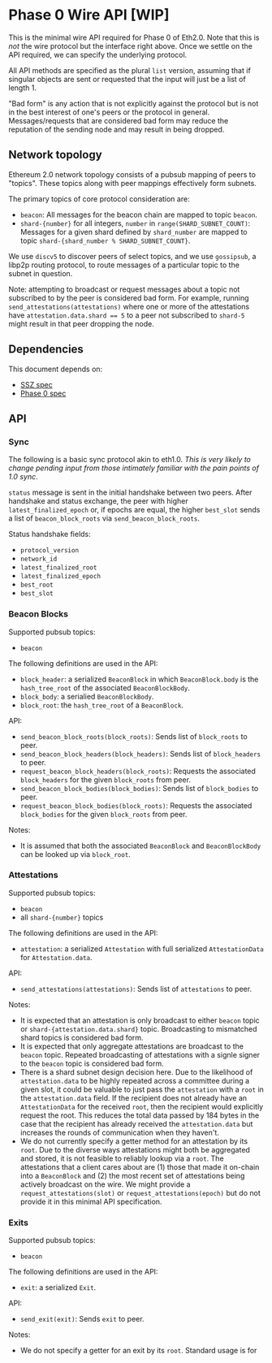 # Phase 0 Wire API [WIP]

This is the minimal wire API required for Phase 0 of Eth2.0. Note that this is _not_ the wire protocol but the interface right above. Once we settle on the API required, we can specify the underlying protocol.

All API methods are specified as the plural `list` version, assuming that if singular objects are sent or requested that the input will just be a list of length 1.

"Bad form" is any action that is not explicitly against the protocol but is not in the best interest of one's peers or the protocol in general. Messages/requests that are considered bad form may reduce the reputation of the sending node and may result in being dropped.

## Network topology

Ethereum 2.0 network topology consists of a pubsub mapping of peers to "topics". These topics along with peer mappings effectively form subnets.

The primary topics of core protocol consideration are:
* `beacon`: All messages for the beacon chain are mapped to topic `beacon`.
* `shard-{number}` for all integers, `number` in `range(SHARD_SUBNET_COUNT)`: Messages for a given shard defined by `shard_number` are mapped to topic `shard-{shard_number % SHARD_SUBNET_COUNT}`.

We use `discv5` to discover peers of select topics, and we use `gossipsub`, a libp2p routing protocol, to route messages of a particular topic to the subnet in question.

Note: attempting to broadcast or request messages about a topic not subscribed to by the peer is considered bad form. For example, running `send_attestations(attestations)` where one or more of the attestations have `attestation.data.shard == 5` to a peer not subscribed to `shard-5` might result in that peer dropping the node.

## Dependencies

This document depends on:
* [SSZ spec](https://github.com/ethereum/eth2.0-specs/blob/master/specs/simple-serialize.md)
* [Phase 0 spec](https://github.com/ethereum/eth2.0-specs/blob/dev/specs/core/0_beacon-chain.md)

## API

### Sync

The following is a basic sync protocol akin to eth1.0. _This is very likely to change pending input from those intimately familiar with the pain points of 1.0 sync_.

`status` message is sent in the initial handshake between two peers. After handshake and status exchange, the peer with higher `latest_finalized_epoch` or, if epochs are equal, the higher `best_slot` sends a list of `beacon_block_roots` via `send_beacon_block_roots`.

Status handshake fields:
* `protocol_version`
* `network_id`
* `latest_finalized_root`
* `latest_finalized_epoch`
* `best_root`
* `best_slot`

### Beacon Blocks

Supported pubsub topics:
* `beacon`

The following definitions are used in the API:
* `block_header`: a serialized `BeaconBlock` in which `BeaconBlock.body` is the `hash_tree_root` of the associated `BeaconBlockBody`.
* `block_body`: a serialied `BeaconBlockBody`.
* `block_root`: the `hash_tree_root` of a `BeaconBlock`.

API:
* `send_beacon_block_roots(block_roots)`: Sends list of `block_roots` to peer.
* `send_beacon_block_headers(block_headers)`: Sends list of `block_headers` to peer.
* `request_beacon_block_headers(block_roots)`: Requests the associated `block_headers` for the given `block_roots` from peer.
* `send_beacon_block_bodies(block_bodies)`: Sends list of `block_bodies` to peer.
* `request_beacon_block_bodies(block_roots)`: Requests the associated `block_bodies` for the given `block_roots` from peer.

Notes:
* It is assumed that both the associated `BeaconBlock` and `BeaconBlockBody` can be looked up via `block_root`.

### Attestations

Supported pubsub topics:
* `beacon`
* all `shard-{number}` topics

The following definitions are used in the API:
* `attestation`: a serialized `Attestation` with full serialized `AttestationData` for `Attestation.data`.

API:
* `send_attestations(attestations)`: Sends list of `attestations` to peer.

Notes:
* It is expected that an attestation is only broadcast to either `beacon` topic or `shard-{attestation.data.shard}` topic. Broadcasting to mismatched shard topics is considered bad form.
* It is expected that only aggregate attestations are broadcast to the `beacon` topic. Repeated broadcasting of attestations with a signle signer to the `beacon` topic is considered bad form.
* There is a shard subnet design decision here. Due to the likelihood of `attestation.data` to be highly repeated across a committee during a given slot, it could be valuable to just pass the `attestation` with a `root` in the `attestation.data` field. If the recipient does not already have an `AttestationData` for the received `root`, then the recipient would explicitly request the root. This reduces the total data passed by 184 bytes in the case that the recipient has already received the `attestation.data` but increases the rounds of communication when they haven't.
* We do not currently specify a getter method for an attestation by its `root`. Due to the diverse ways attestations might both be aggregated and stored, it is not feasible to reliably lookup via a `root`. The attestations that a client cares about are (1) those that made it on-chain into a `BeaconBlock` and (2) the most recent set of attestations being actively broadcast on the wire. We might provide a `request_attestations(slot)` or `request_attestations(epoch)` but do not provide it in this minimal API specification.

### Exits

Supported pubsub topics:
* `beacon`

The following definitions are used in the API:
* `exit`: a serialized `Exit`.

API:
* `send_exit(exit)`: Sends `exit` to peer.

Notes:
* We do not specify a getter for an exit by its `root`. Standard usage is for 